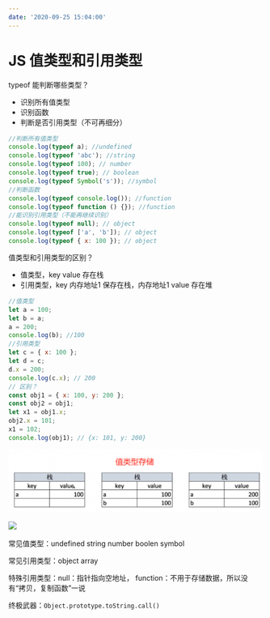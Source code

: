 ```yaml
---
date: '2020-09-25 15:04:00'
---
```


# JS 值类型和引用类型

typeof 能判断哪些类型？

- 识别所有值类型
- 识别函数
- 判断是否引用类型（不可再细分）

```js
//判断所有值类型
console.log(typeof a); //undefined
console.log(typeof 'abc'); //string
console.log(typeof 100); // number
console.log(typeof true); // boolean
console.log(typeof Symbol('s')); //symbol
//判断函数
console.log(typeof console.log()); //function
console.log(typeof function () {}); //function
//能识别引用类型（不能再继续识别）
console.log(typeof null); // object
console.log(typeof ['a', 'b']); // object
console.log(typeof { x: 100 }); // object
```

值类型和引用类型的区别？

- 值类型，key value 存在栈
- 引用类型，key 内存地址1 保存在栈，内存地址1 value 存在堆

```js
//值类型
let a = 100;
let b = a;
a = 200;
console.log(b); //100
//引用类型
let c = { x: 100 };
let d = c;
d.x = 200;
console.log(c.x); // 200
// 区别？
const obj1 = { x: 100, y: 200 };
const obj2 = obj1;
let x1 = obj1.x;
obj2.x = 101;
x1 = 102;
console.log(obj1); // {x: 101, y: 200}
```

![](./images/2666084628.png)

![](./images/2868998451.png)

常见值类型：undefined string number boolen symbol

常见引用类型：object array

特殊引用类型：null：指针指向空地址， function：不用于存储数据，所以没有“拷贝，复制函数”一说

终极武器：`Object.prototype.toString.call()`
